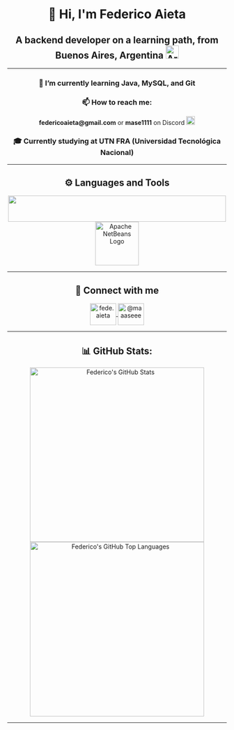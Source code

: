 <h1 align="center">👋 Hi, I'm Federico Aieta</h1>
<h2 align="center">
  A backend developer on a learning path, from Buenos Aires, Argentina
  <img src="https://upload.wikimedia.org/wikipedia/commons/1/1a/Flag_of_Argentina.svg" alt="Argentina Flag" width="30"/>
</h2>

---

<div align="center">

<h3>🌱 I’m currently learning <strong>Java, MySQL, and Git</strong></h3>

<h3>📫 How to reach me:</h3>
 <strong>federicoaieta@gmail.com</strong>
  or 
 <strong>mase1111</strong> on Discord <img src="https://skillicons.dev/icons?i=discord" alt="Discord" style="width:20px; height:20px;">

<h3>🎓 Currently studying at UTN FRA (Universidad Tecnológica Nacional)</h3>

</div>

---

<h2 align="center">⚙️ Languages and Tools </h2>
<p align="center">
  <a href="https://skillicons.dev">
    <img src="https://skillicons.dev/icons?i=git,java,python,mysql,vscode,obsidian,md&theme=dark" height="60" width="500"/>
  </a>
  <a href="https://netbeans.apache.org/front/main/index.html">
    <img src="https://upload.wikimedia.org/wikipedia/commons/thumb/4/4e/Apache_NetBeans_Logo.svg/2560px-Apache_NetBeans_Logo.svg.png" alt="Apache NetBeans Logo" style="width:100px;">
  </a>
</p>

---

<h2 align="center">🔗 Connect with me </h2>
<p align="center">
  <a href="https://instagram.com/fede.aieta" target="_blank">
    <img align="center" src="https://raw.githubusercontent.com/rahuldkjain/github-profile-readme-generator/master/src/images/icons/Social/instagram.svg" alt="fede.aieta" height="50" width="60" />
  </a>
  <a href="https://www.youtube.com/@maaaseee" target="blank">
    <img align="center" src="https://raw.githubusercontent.com/rahuldkjain/github-profile-readme-generator/master/src/images/icons/Social/youtube.svg" alt="@maaaseee" height="50" width="60" />
  </a>
</p>

---

<h2 align="center">📊 GitHub Stats:</h2>
<div align="center">
  <img src="https://github-readme-stats.vercel.app/api?username=maaaseee&show_icons=true&theme=dark" alt="Federico's GitHub Stats" width="400"/>
  <img src="https://github-readme-stats.vercel.app/api/top-langs/?username=maaaseee&layout=compact&theme=dark" alt="Federico's GitHub Top Languages" width="400"/>
</div>

---
